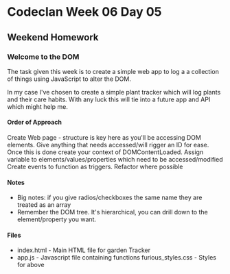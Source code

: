 # Codeclan Week 06 Day 05
## Weekend Homework
### Welcome to the DOM

The task given this week is to create a simple web app to log a a collection of things using JavaScript
to alter the DOM.

In my case I've chosen to create  a simple plant tracker which will log plants and their care habits.
With any luck this will tie into a future app and API which might help me.

#### Order of Approach
Create Web page - structure is key here as you'll be accessing DOM elements.
Give anything that needs accessed/will rigger an ID for ease.
Once this is done create your context of DOMContentLoaded.
Assign variable to elements/values/properties which need to be accessed/modified
Create events to function as triggers.
Refactor where possible


#### Notes

* Big notes: if you give radios/checkboxes the same name they are treated as an array
* Remember the DOM tree. It's hierarchical, you can drill down to the element/property you want.

#### Files
* index.html - Main HTML file for garden Tracker
* app.js - Javascript file containing functions
furious_styles.css - Styles for above
